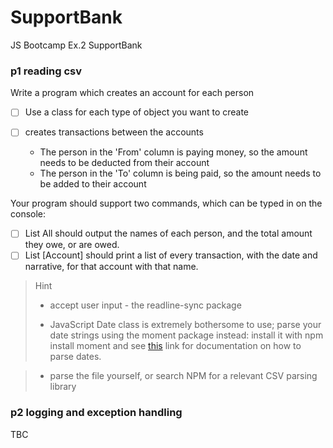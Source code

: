 # SupportBank
JS Bootcamp Ex.2 SupportBank


### p1 reading csv

Write a program which creates an account for each person

- [ ] Use a class for each type of object you want to create

- [ ] creates transactions between the accounts
    - The person in the 'From' column is paying money, so the amount needs to be deducted from their account
    - The person in the 'To' column is being paid, so the amount needs to be added to their account
    
Your program should support two commands, which can be typed in on the console:

  - [ ] List All should output the names of each person, and the total amount they owe, or are owed.
  - [ ] List [Account] should print a list of every transaction, with the date and narrative, for that account with that name.

> Hint
> 
> - accept user input - the readline-sync package
> 
> - JavaScript Date class is extremely bothersome to use; parse your date strings using the moment package instead: install it with npm install moment and see [this](https://momentjs.com/docs/#/parsing/string-format/) link for documentation on how to parse dates.

> - parse the file yourself, or search NPM for a relevant CSV parsing library


    
### p2 logging and exception handling

TBC



